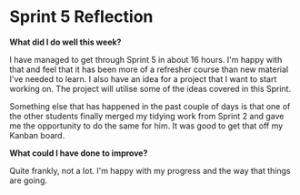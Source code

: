 
# Sprint 5 Reflection

**What did I do well this week?**

I have managed to get through Sprint 5 in about 16 hours. I'm happy with that and feel that it has been more of a refresher course than new material I've needed to learn. I also have an idea for a project that I want to start working on. The project will utilise some of the ideas covered in this Sprint.

Something else that has happened in the past couple of days is that one of the other students finally merged my tidying work from Sprint 2 and gave me the opportunity to do the same for him. It was good to get that off my Kanban board.

**What could I have done to improve?**

Quite frankly, not a lot. I'm happy with my progress and the way that things are going.
